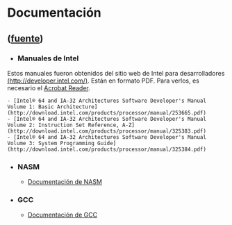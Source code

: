 # Documentación
([fuente](https://campus.exactas.uba.ar/course/view.php?id=998&section=7))
---
  - ### Manuales de Intel

Estos manuales fueron obtenidos del sitio web de Intel para desarrolladores
[(http://developer.intel.com/)](http://developer.intel.com/). Están en formato
PDF. Para verlos, es necesario el [Acrobat
Reader](http://www.adobe.com/products/acrobat/readstep.html).

    - [Intel® 64 and IA-32 Architectures Software Developer's Manual Volume 1: Basic Architecture](http://download.intel.com/products/processor/manual/253665.pdf)
    - [Intel® 64 and IA-32 Architectures Software Developer's Manual Volume 2: Instruction Set Reference, A-Z](http://download.intel.com/products/processor/manual/325383.pdf)
    - [Intel® 64 and IA-32 Architectures Software Developer's Manual Volume 3: System Programming Guide](http://download.intel.com/products/processor/manual/325384.pdf)
  - ### NASM

    - [Documentación de NASM](http://nasm.sourceforge.net/doc/nasmdoc0.html)
  - ### GCC

    - [Documentación de GCC](http://gcc.gnu.org/onlinedocs/)

